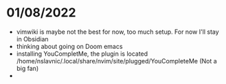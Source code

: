 # 01/08/2022
- vimwiki is maybe not the best for now, too much setup. For now I'll stay in Obsidian
- thinking about going on Doom emacs 
- installing YouCompletMe, the plugin is located /home/nslavnic/.local/share/nvim/site/plugged/YouCompleteMe (Not a big fan)
- 